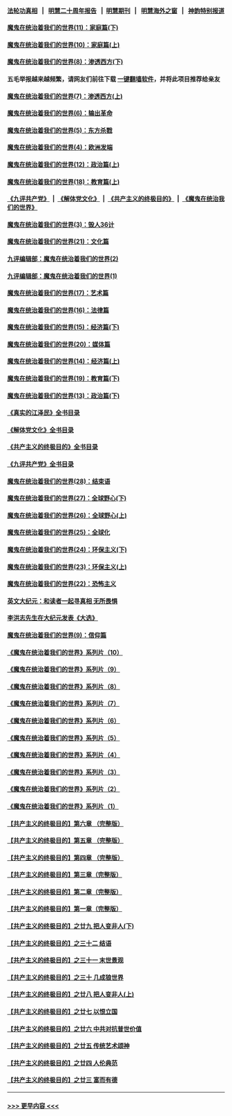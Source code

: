 #### [法轮功真相](https://github.com/gfw-breaker/truth/blob/master/README.md?t=0) &nbsp;&nbsp;|&nbsp;&nbsp; [明慧二十周年报告](https://github.com/gfw-breaker/mh-reports/blob/master/README.md?t=0) &nbsp;&nbsp;|&nbsp;&nbsp;[明慧期刊](https://github.com/gfw-breaker/mh-qikan) &nbsp;&nbsp;|&nbsp;&nbsp; [明慧海外之窗](https://github.com/gfw-breaker/mh-news/blob/master/README.md?t=0) &nbsp;&nbsp;|&nbsp;&nbsp; [神韵特别报道](https://github.com/gfw-breaker/mh-news/blob/master/shenyun.md?t=0)
#### [魔鬼在统治着我们的世界(11)：家庭篇(下)](../pages/nsc422/n10440961.md?t=01160343) 
#### [魔鬼在统治着我们的世界(10)：家庭篇(上)](../pages/nsc422/n10435448.md?t=01160343) 
#### [魔鬼在统治着我们的世界(8)：渗透西方(下)](../pages/nsc422/n10429603.md?t=01160343) 
#### 五毛举报越来越频繁，请网友们前往下载 [一键翻墙软件](https://github.com/gfw-breaker/ssr-accounts)，并将此项目推荐给亲友
#### [魔鬼在统治着我们的世界(7)：渗透西方(上)](../pages/nsc422/n10426013.md?t=01160343) 
#### [魔鬼在统治着我们的世界(6)：输出革命](../pages/nsc422/n10421536.md?t=01160343) 
#### [魔鬼在统治着我们的世界(5)：东方杀戮](../pages/nsc422/n10417707.md?t=01160343) 
#### [魔鬼在统治着我们的世界(4)：欧洲发端](../pages/nsc422/n10414890.md?t=01160343) 
#### [魔鬼在统治着我们的世界(12)：政治篇(上)](../pages/nsc422/n10444576.md?t=01160343) 
#### [魔鬼在统治着我们的世界(18)：教育篇(上)](../pages/nsc422/n10526970.md?t=01160343) 
#### [《九评共产党》](https://github.com/begood0513/9ping.md/blob/master/README.md) &nbsp;|&nbsp; [《解体党文化》](../../../../jtdwh.md/blob/master/README.md)  &nbsp;|&nbsp; [《共产主义的终极目的》](../../../../gczydzjmd.md/blob/master/README.md) &nbsp;|&nbsp; [《魔鬼在统治我们的世界》](../../../../mgztzwmdsj.md/blob/master/README.md) 
#### [魔鬼在统治着我们的世界(3)：毁人36计](../pages/nsc422/n10411583.md?t=01160343) 
#### [魔鬼在统治着我们的世界(21)：文化篇](../pages/nsc422/n10597706.md?t=01160343) 
#### [九评编辑部：魔鬼在统治着我们的世界(2)](../pages/nsc422/n10410036.md?t=01160343) 
#### [九评编辑部：魔鬼在统治着我们的世界(1)](../pages/nsc422/n10406825.md?t=01160343) 
#### [魔鬼在统治着我们的世界(17)：艺术篇](../pages/nsc422/n10499093.md?t=01160343) 
#### [魔鬼在统治着我们的世界(16)：法律篇](../pages/nsc422/n10485969.md?t=01160343) 
#### [魔鬼在统治着我们的世界(15)：经济篇(下)](../pages/nsc422/n10469975.md?t=01160343) 
#### [魔鬼在统治着我们的世界(20)：媒体篇](../pages/nsc422/n10586579.md?t=01160343) 
#### [魔鬼在统治着我们的世界(14)：经济篇(上)](../pages/nsc422/n10457370.md?t=01160343) 
#### [魔鬼在统治着我们的世界(19)：教育篇(下)](../pages/nsc422/n10564808.md?t=01160343) 
#### [魔鬼在统治着我们的世界(13)：政治篇(下)](../pages/nsc422/n10448270.md?t=01160343) 
#### [《真实的江泽民》全书目录](../pages/nsc422/n13721399.md?t=01160343) 
#### [《解体党文化》全书目录](../pages/nsc422/n13721157.md?t=01160343) 
#### [《共产主义的终极目的》全书目录](../pages/nsc422/n13721048.md?t=01160343) 
#### [《九评共产党》全书目录](../pages/nsc422/n13708085.md?t=01160343) 
#### [魔鬼在统治着我们的世界(28)：结束语](../pages/nsc422/n10936246.md?t=01160343) 
#### [魔鬼在统治着我们的世界(27)：全球野心(下)](../pages/nsc422/n10928319.md?t=01160343) 
#### [魔鬼在统治着我们的世界(26)：全球野心(上)](../pages/nsc422/n10900318.md?t=01160343) 
#### [魔鬼在统治着我们的世界(25)：全球化](../pages/nsc422/n10788205.md?t=01160343) 
#### [魔鬼在统治着我们的世界(24)：环保主义(下)](../pages/nsc422/n10695307.md?t=01160343) 
#### [魔鬼在统治着我们的世界(23)：环保主义(上)](../pages/nsc422/n10688613.md?t=01160343) 
#### [魔鬼在统治着我们的世界(22)：恐怖主义](../pages/nsc422/n10614727.md?t=01160343) 
#### [英文大纪元：和读者一起寻真相 无所畏惧](../pages/nsc422/n12542027.md?t=01160343) 
#### [李洪志先生在大纪元发表《大选》](../pages/nsc422/n12534746.md?t=01160343) 
#### [魔鬼在统治着我们的世界(9)：信仰篇](../pages/nsc422/n10432159.md?t=01160343) 
#### [《魔鬼在统治着我们的世界》系列片（10）](../pages/nsc422/n12292670.md?t=01160343) 
#### [《魔鬼在统治着我们的世界》系列片（9）](../pages/nsc422/n12290859.md?t=01160343) 
#### [《魔鬼在统治着我们的世界》系列片（8）](../pages/nsc422/n12287445.md?t=01160343) 
#### [《魔鬼在统治着我们的世界》系列片（7）](../pages/nsc422/n12283425.md?t=01160343) 
#### [《魔鬼在统治着我们的世界》系列片（6）](../pages/nsc422/n12282314.md?t=01160343) 
#### [《魔鬼在统治着我们的世界》系列片（5）](../pages/nsc422/n12281419.md?t=01160343) 
#### [《魔鬼在统治着我们的世界》系列片（4）](../pages/nsc422/n12274024.md?t=01160343) 
#### [《魔鬼在统治着我们的世界》系列片（3）](../pages/nsc422/n12271322.md?t=01160343) 
#### [《魔鬼在统治着我们的世界》系列片（2）](../pages/nsc422/n12269049.md?t=01160343) 
#### [《魔鬼在统治着我们的世界》系列片（1）](../pages/nsc422/n12267575.md?t=01160343) 
#### [【共产主义的终极目的】第六章 （完整版）](../pages/nsc422/n11428913.md?t=01160343) 
#### [【共产主义的终极目的】第五章 （完整版）](../pages/nsc422/n11428912.md?t=01160343) 
#### [【共产主义的终极目的】第四章 （完整版）](../pages/nsc422/n11428907.md?t=01160343) 
#### [【共产主义的终极目的】第三章（完整版）](../pages/nsc422/n11428848.md?t=01160343) 
#### [【共产主义的终极目的】第二章（完整版）](../pages/nsc422/n11428831.md?t=01160343) 
#### [【共产主义的终极目的】第一章（完整版）](../pages/nsc422/n11417651.md?t=01160343) 
#### [【共产主义的终极目的】之廿九 把人变非人(下)](../pages/nsc422/n11344140.md?t=01160343) 
#### [【共产主义的终极目的】之三十二 结语](../pages/nsc422/n11360535.md?t=01160343) 
#### [【共产主义的终极目的】之三十一 末世景观](../pages/nsc422/n11351129.md?t=01160343) 
#### [【共产主义的终极目的】之三十 几成狼世界](../pages/nsc422/n11348280.md?t=01160343) 
#### [【共产主义的终极目的】之廿八 把人变非人(上)](../pages/nsc422/n11340492.md?t=01160343) 
#### [【共产主义的终极目的】之廿七 以恨立国](../pages/nsc422/n11336944.md?t=01160343) 
#### [【共产主义的终极目的】之廿六 中共对抗普世价值](../pages/nsc422/n11324785.md?t=01160343) 
#### [【共产主义的终极目的】之廿五 传统艺术颂神](../pages/nsc422/n11296396.md?t=01160343) 
#### [【共产主义的终极目的】之廿四 人伦典范](../pages/nsc422/n11296397.md?t=01160343) 
#### [【共产主义的终极目的】之廿三 富而有德](../pages/nsc422/n11283598.md?t=01160343) 

----
#### [ >>> 更早内容 <<< ](../indexes/nsc422-earlier.md)
